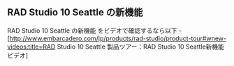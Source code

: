 ## RAD Studio 10 Seattle の新機能

RAD Studio 10 Seattle の新機能 をビデオで確認するなら以下
-[http://www.embarcadero.com/jp/products/rad-studio/product-tour#wnew-videos:title=RAD Studio 10 Seattle 製品ツアー：RAD Studio 10 Seattle新機能ビデオ]

